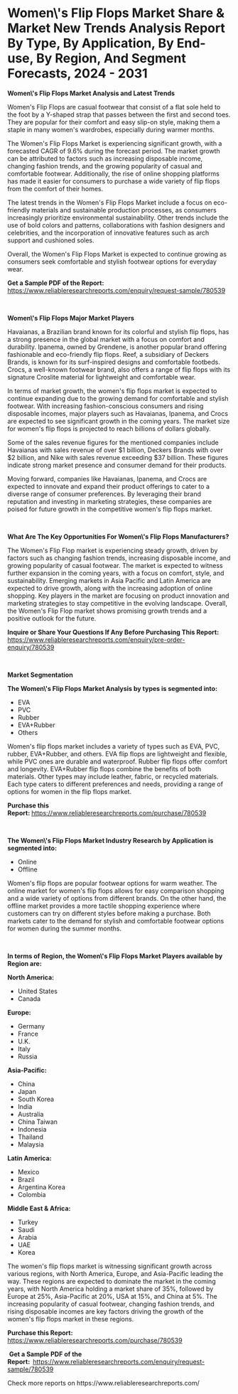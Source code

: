 <p><h1>Women\'s Flip Flops Market Share & Market New Trends Analysis Report By Type, By Application, By End-use, By Region, And Segment Forecasts, 2024 - 2031</h1></p><p><strong>Women\'s Flip Flops Market Analysis and Latest Trends</strong></p>
<p><p>Women's Flip Flops are casual footwear that consist of a flat sole held to the foot by a Y-shaped strap that passes between the first and second toes. They are popular for their comfort and easy slip-on style, making them a staple in many women's wardrobes, especially during warmer months.</p><p>The Women's Flip Flops Market is experiencing significant growth, with a forecasted CAGR of 9.6% during the forecast period. The market growth can be attributed to factors such as increasing disposable income, changing fashion trends, and the growing popularity of casual and comfortable footwear. Additionally, the rise of online shopping platforms has made it easier for consumers to purchase a wide variety of flip flops from the comfort of their homes.</p><p>The latest trends in the Women's Flip Flops Market include a focus on eco-friendly materials and sustainable production processes, as consumers increasingly prioritize environmental sustainability. Other trends include the use of bold colors and patterns, collaborations with fashion designers and celebrities, and the incorporation of innovative features such as arch support and cushioned soles.</p><p>Overall, the Women's Flip Flops Market is expected to continue growing as consumers seek comfortable and stylish footwear options for everyday wear.</p></p>
<p><strong>Get a Sample PDF of the Report:&nbsp;</strong> <a href="https://www.reliableresearchreports.com/enquiry/request-sample/780539">https://www.reliableresearchreports.com/enquiry/request-sample/780539</a></p>
<p>&nbsp;</p>
<p><strong>Women\'s Flip Flops Major Market Players</strong></p>
<p><p>Havaianas, a Brazilian brand known for its colorful and stylish flip flops, has a strong presence in the global market with a focus on comfort and durability. Ipanema, owned by Grendene, is another popular brand offering fashionable and eco-friendly flip flops. Reef, a subsidiary of Deckers Brands, is known for its surf-inspired designs and comfortable footbeds. Crocs, a well-known footwear brand, also offers a range of flip flops with its signature Croslite material for lightweight and comfortable wear.</p><p>In terms of market growth, the women's flip flops market is expected to continue expanding due to the growing demand for comfortable and stylish footwear. With increasing fashion-conscious consumers and rising disposable incomes, major players such as Havaianas, Ipanema, and Crocs are expected to see significant growth in the coming years. The market size for women's flip flops is projected to reach billions of dollars globally.</p><p>Some of the sales revenue figures for the mentioned companies include Havaianas with sales revenue of over $1 billion, Deckers Brands with over $2 billion, and Nike with sales revenue exceeding $37 billion. These figures indicate strong market presence and consumer demand for their products.</p><p>Moving forward, companies like Havaianas, Ipanema, and Crocs are expected to innovate and expand their product offerings to cater to a diverse range of consumer preferences. By leveraging their brand reputation and investing in marketing strategies, these companies are poised for future growth in the competitive women's flip flops market.</p></p>
<p>&nbsp;</p>
<p><strong>What Are The Key Opportunities For Women\'s Flip Flops Manufacturers?</strong></p>
<p><p>The Women's Flip Flop market is experiencing steady growth, driven by factors such as changing fashion trends, increasing disposable income, and growing popularity of casual footwear. The market is expected to witness further expansion in the coming years, with a focus on comfort, style, and sustainability. Emerging markets in Asia Pacific and Latin America are expected to drive growth, along with the increasing adoption of online shopping. Key players in the market are focusing on product innovation and marketing strategies to stay competitive in the evolving landscape. Overall, the Women's Flip Flop market shows promising growth trends and a positive outlook for the future.</p></p>
<p><strong>Inquire or Share Your Questions If Any Before Purchasing This Report:</strong> <a href="https://www.reliableresearchreports.com/enquiry/pre-order-enquiry/780539">https://www.reliableresearchreports.com/enquiry/pre-order-enquiry/780539</a></p>
<p>&nbsp;</p>
<p><strong>Market Segmentation</strong></p>
<p><strong>The Women\'s Flip Flops Market Analysis by types is segmented into:</strong></p>
<p><ul><li>EVA</li><li>PVC</li><li>Rubber</li><li>EVA+Rubber</li><li>Others</li></ul></p>
<p><p>Women's flip flops market includes a variety of types such as EVA, PVC, rubber, EVA+Rubber, and others. EVA flip flops are lightweight and flexible, while PVC ones are durable and waterproof. Rubber flip flops offer comfort and longevity. EVA+Rubber flip flops combine the benefits of both materials. Other types may include leather, fabric, or recycled materials. Each type caters to different preferences and needs, providing a range of options for women in the flip flops market.</p></p>
<p><strong>Purchase this Report:&nbsp;</strong><a href="https://www.reliableresearchreports.com/purchase/780539">https://www.reliableresearchreports.com/purchase/780539</a></p>
<p>&nbsp;</p>
<p><strong>The Women\'s Flip Flops Market Industry Research by Application is segmented into:</strong></p>
<p><ul><li>Online</li><li>Offline</li></ul></p>
<p><p>Women's flip flops are popular footwear options for warm weather. The online market for women's flip flops allows for easy comparison shopping and a wide variety of options from different brands. On the other hand, the offline market provides a more tactile shopping experience where customers can try on different styles before making a purchase. Both markets cater to the demand for stylish and comfortable footwear options for women during the summer months.</p></p>
<p>&nbsp;</p>
<p><strong>In terms of Region, the Women\'s Flip Flops Market Players available by Region are:</strong></p>
<p>
    <p> <strong> North America: </strong>
        <ul>
            <li>United States</li>
            <li>Canada</li>
        </ul>
        </p> 
    <p> <strong> Europe: </strong>
        <ul>
            <li>Germany</li>
            <li>France</li>
            <li>U.K.</li>
            <li>Italy</li>
            <li>Russia</li>
        </ul>
        </p> 
    <p> <strong> Asia-Pacific: </strong>
        <ul>
            <li>China</li>
            <li>Japan</li>
            <li>South Korea</li>
            <li>India</li>
            <li>Australia</li>
            <li>China Taiwan</li>
            <li>Indonesia</li>
            <li>Thailand</li>
            <li>Malaysia</li>
        </ul>
        </p> 
    <p> <strong> Latin America: </strong>
        <ul>
            <li>Mexico</li>
            <li>Brazil</li>
            <li>Argentina Korea</li>
            <li>Colombia</li>
        </ul>
        </p> 
    <p> <strong> Middle East & Africa: </strong>
        <ul>
            <li>Turkey</li>
            <li>Saudi</li>
            <li>Arabia</li>
            <li>UAE</li>
            <li>Korea</li>
        </ul>
    </p>
    </p>
<p><p>The women's flip flops market is witnessing significant growth across various regions, with North America, Europe, and Asia-Pacific leading the way. These regions are expected to dominate the market in the coming years, with North America holding a market share of 35%, followed by Europe at 25%, Asia-Pacific at 20%, USA at 15%, and China at 5%. The increasing popularity of casual footwear, changing fashion trends, and rising disposable incomes are key factors driving the growth of the women's flip flops market in these regions.</p></p>
<p><strong>Purchase this Report: </strong><a href="https://www.reliableresearchreports.com/purchase/780539">https://www.reliableresearchreports.com/purchase/780539</a></p>
<p>&nbsp;<strong>Get a Sample PDF of the Report:&nbsp;&nbsp;</strong><a href="https://www.reliableresearchreports.com/enquiry/request-sample/780539">https://www.reliableresearchreports.com/enquiry/request-sample/780539</a></p>
<p><strong></strong></p>
<p>Check more reports on https://www.reliableresearchreports.com/</p>